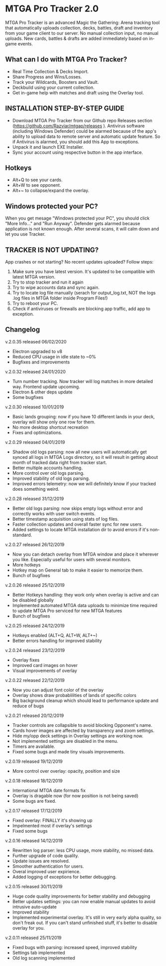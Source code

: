 # MTGA Pro Tracker 2.0
MTGA Pro Tracker is an advanced Magic the Gathering: Arena tracking tool that automatically uploads collection, decks, battles, draft and inventory from your game client to our server. No manual collection input, no manual uploads. New cards, battles & drafts are added immediately based on in-game events.

## What can I do with MTGA Pro Tracker?
* Real Time Collection & Decks Import.
* Share Progress and Wins/Losses.
* Track your Wildcards, Boosters and Vault.
* Deckbuild using your current collection.
* Get in-game help with matches and draft using the Overlay tool.

## INSTALLATION STEP-BY-STEP GUIDE
* Download MTGA Pro Tracker from our Github repo Releases section (https://github.com/Razviar/mtgap/releases ). Antivirus software (including Windows Defender) could be alarmed because of the app's ability to upload data to remote server and automatic update feature. So if Antivirus is alarmed, you should add this App to exceptions.
* Unpack it and launch EXE Installer.
* Sync your account using respective button in the app interface.

## Hotkeys
* Alt+Q to see your cards.
* Alt+W to see opponent.
* Alt+~ to collapse/expand the overlay.

## Windows protected your PC?
When you get mesage "Windows protected your PC", you should click "More Info..." and "Run Anyway". Defender gets alarmed because application is not known enough. After several scans, it will calm down and let you use Tracker. 

## TRACKER IS NOT UPDATING?
App crashes or not starting? No recent updates uploaded? Follow steps:

1. Make sure you have latest version. It's updated to be compatible with latest MTGA version.
2. Try to stop tracker and run it again
3. Try to wipe accounts data and sync again.
4. Try to locate log file manually (serach for output_log.txt, NOT the logs .log files in MTGA folder inside Program Files!)
5. Try to reboot your PC.
6. Check if antiviruses or firewalls are blocking app traffic, add app to exception.

## Changelog
v.2.0.35 released 06/02/2020
* Electron upgraded to v8
* Reduced CPU usage in idle state to ~0%
* Bugfixes and improvements

v.2.0.32 released 24/01/2020
* Turn number tracking. Now tracker will log matches in more detailed way. Frontend update upcoming.
* Electron & other deps update
* Some bugfixes

v.2.0.30 released 10/01/2019
* Basic lands grouping: now if you have 10 different lands in your deck, overlay will show only one row for them.
* No more desktop shortcut recreation
* Fixes and optimizations.

v.2.0.29 released 04/01/2019
* Shadow old logs parsing: now all new users will automatically get synced all logs in MTGA Logs directory, so it will result in getting about month of tracked data right from tracker start.
* Better multiple accounts handling.
* More control over old logs parsing.
* Improved stability of old logs parsing.
* Improved errors telemetry: now we will definitely know if your tracked does something weird.

v.2.0.28 released 31/12/2019
* Better old logs parsing: now skips empty logs without error and correctly works with user switch events.
* Better timestamp acquisition using stats of log files. 
* Faster collection updates and overall faster sync for new users.
* Added settings to locate MTGA installation dir to avoid errors if it's non-standard.

v.2.0.27 released 26/12/2019
* Now you can detach overlay from MTGA window and place it wherever you like. Especially useful for users with several monitors.
* More hotkeys
* Hotkey map on General tab to make it easier to memorize them.
* Bunch of bugfixes

v.2.0.26 released 25/12/2019
* Better Hotkeys handling: they work only when overlay is active and can be disabled globally
* Implemented automated MTGA data uploads to minimize time required to update MTGA Pro serviced for new MTGA features
* Bunch of bugfixes

v.2.0.25 released 24/12/2019
* Hotkeys enabled (ALT+Q, ALT+W, ALT+~)
* Better errors handling for improved stability

v.2.0.24 released 23/12/2019
* Overlay fixes
* Improved card images on hover
* Visual improvements of overlay

v.2.0.22 released 22/12/2019
* Now you can adjust font color of the overlay
* Overlay shows draw probablilities of lands of specific colors
* Big background cleanup which should lead to performance update and reduce of bugs

v.2.0.21 released 20/12/2019
* Tracker controls are collapsible to avoid blocking Opponent's name.
* Cards hover images are affected by transparency and zoom settings.
* Hide my/opp deck settings in Overlay settings are working now.
* Not implemented settings are disabled in the menu.
* Timers are available.
* Fixed some bugs and made tiny visuals improvements.

v.2.0.19 released 19/12/2019
* More control over overlay: opacity, position and size

v.2.0.18 released 18/12/2019
* International MTGA date formats fix
* Overlay is dragable now (for now position is not being saved)
* Some bugs are fixed.

v.2.0.17 released 17/12/2019
* Fixed overlay: FINALLY it's showing up
* Impelmented most if overlay's settings
* Fixed some bugs

v.2.0.16 released 14/12/2019
* Rewritten log parser: less CPU usage, more stability, no missed data.
* Further upgrade of code quality.
* Update issues are resolved.
* Smoother authentication for users.
* Overal improved user expirience.
* Added logging of exceptions for better debugging.


v.2.0.15 released 30/11/2019
* Huge code quality improvements for better stability and debugging
* Better updates settings: you can now enable manual updates to avoid intrusive auto-update
* Improved stability
* Implemented experimental overlay. It's still in very early alpha quality, so don't freak out. If you can't stand unfinished stuff, it's better to disable overlay for you. 

v.2.0.11 released 25/11/2019
* Fixed bugs with parsing: increased speed, improved stability
* Settings tab implemented
* Old log scanning implemented
